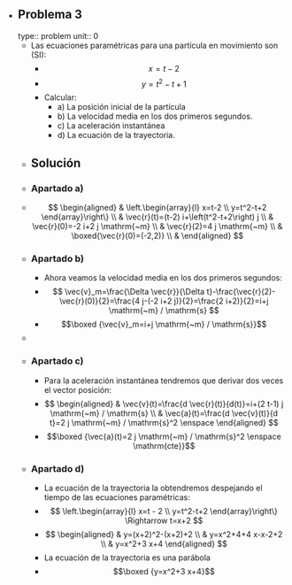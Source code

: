 - ## Problema 3
  type:: problem
  unit:: 0
	- Las ecuaciones paramétricas para una partícula en movimiento son (SI):
		- $$x=t-2$$
		- $$y=t^2-t+1$$
		- Calcular:
			- a) La posición inicial de la partícula
			- b) La velocidad media en los dos primeros segundos.
			- c) La aceleración instantánea
			- d) La ecuación de la trayectoria.
	- ## Solución
	- ### Apartado a)
	- $$
	  \begin{aligned}
	  & \left.\begin{array}{l}
	  x=t-2 \\
	  y=t^2-t+2
	  \end{array}\right\} \\
	  & \vec{r}(t)=(t-2) i+\left(t^2-t+2\right) j \\
	  & \vec{r}(0)=-2 i+2 j \mathrm{~m} \\
	  & \vec{r}(2)=4 j \mathrm{~m} \\
	  & \boxed{\vec{r}(0)=(-2,2)} \\
	  &
	  \end{aligned}
	  $$
	- ### Apartado b)
		- Ahora veamos la velocidad media en los dos primeros segundos:
		- $$
		  \vec{v}_m=\frac{\Delta \vec{r}}{\Delta t}-\frac{\vec{r}(2)-\vec{r}(0)}{2}=\frac{4 j-(-2 i+2 j)}{2}=\frac{2 i+2)}{2}=i+j \mathrm{~m} / \mathrm{s}
		  $$
		- $$\boxed {\vec{v}_m=i+j \mathrm{~m} / \mathrm{s}}$$
	-
	- ### Apartado c)
		- Para la aceleración instantánea tendremos que derivar dos veces el vector posición:
		- $$
		  \begin{aligned}
		  & \vec{v}(t)=\frac{d \vec{r}(t)}{d(t)}=i+(2 t-1) j \mathrm{~m} / \mathrm{s} \\
		  & \vec{a}(t)=\frac{d \vec{v}(t)}{d t}=2 j \mathrm{~m} / \mathrm{s}^2 \enspace
		  \end{aligned}
		  $$
		- $$\boxed {\vec{a}(t)=2 j \mathrm{~m} / \mathrm{s}^2 \enspace \mathrm{cte}}$$
	- ### Apartado d)
		- La ecuación de la trayectoria la obtendremos despejando el tiempo de las ecuaciones paramétricas:
		- $$
		  \left.\begin{array}{l}
		  x=t - 2 \\
		  y=t^2-t+2
		  \end{array}\right\} \Rightarrow t=x+2
		  $$
		- $$
		  \begin{aligned}
		  & y=(x+2)^2-(x+2)+2 \\
		  & y=x^2+4+4 x-x-2+2 \\
		  & y=x^2+3 x+4
		  \end{aligned}
		  $$
		- La ecuación de la trayectoria es una parábola
		- $$\boxed {y=x^2+3 x+4}$$